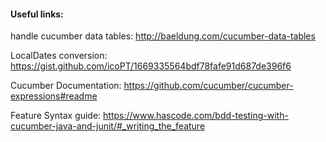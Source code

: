 #### Useful links:

handle cucumber data tables: http://baeldung.com/cucumber-data-tables

LocalDates conversion: https://gist.github.com/icoPT/1669335564bdf78fafe91d687de396f6

Cucumber Documentation: https://github.com/cucumber/cucumber-expressions#readme

Feature Syntax guide: https://www.hascode.com/bdd-testing-with-cucumber-java-and-junit/#_writing_the_feature